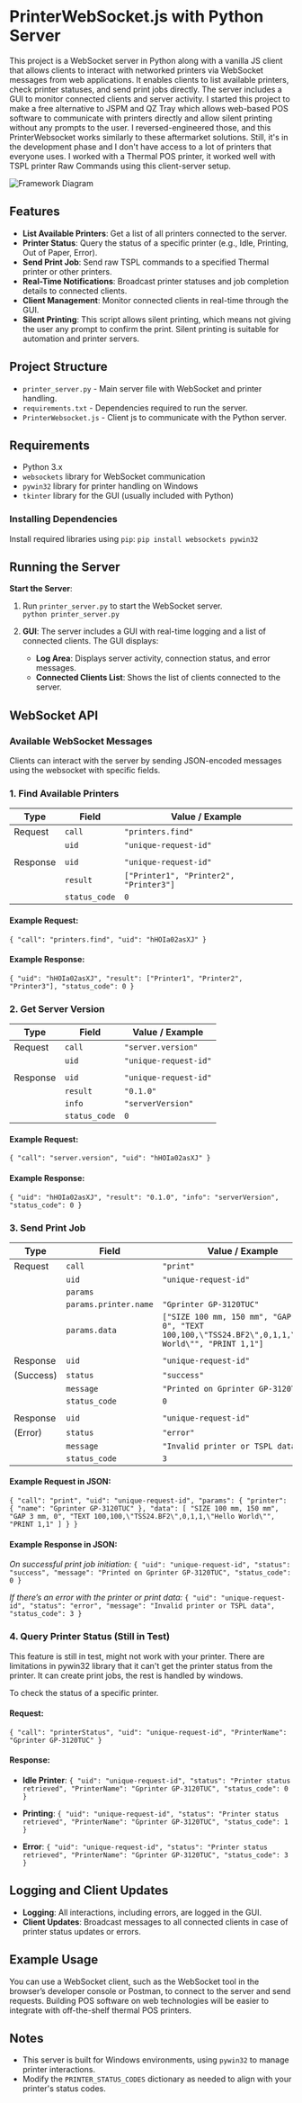 # PrinterWebSocket.js with Python Server

This project is a WebSocket server in Python along with a vanilla JS client that allows clients to interact with networked printers via WebSocket messages from web applications. It enables clients to list available printers, check printer statuses, and send print jobs directly. The server includes a GUI to monitor connected clients and server activity. 
I started this project to make a free alternative to JSPM and QZ Tray which allows web-based POS software to communicate with printers directly and allow silent printing without any prompts to the user. I reversed-engineered those, and this PrinterWebsocket works similarly to these aftermarket solutions. Still, it's in the development phase and I don't have access to a lot of printers that everyone uses. I worked with a Thermal POS printer, it worked well with TSPL printer Raw Commands using this client-server setup.

![Framework Diagram](https://blogger.googleusercontent.com/img/a/AVvXsEiyxS9FRJCVf2LswRgUjXbXRbXlaeU3TeSjYGdDPAs8LU6eRUN1owLq9rscS2kzeE8LvfuveQf03ZbZb38Hs6j5O-2AZam9X9isz5OS9M6uJaQpPRtssfGwiMVznLZ-XAfGttp3sUvD8dagG2F1XM7D9rHtPbogrhShjuXNuh1t9rgg2RJEYGh-peqqaFUm=s16000)

## Features

-   **List Available Printers**: Get a list of all printers connected to the server.
-   **Printer Status**: Query the status of a specific printer (e.g., Idle, Printing, Out of Paper, Error).
-   **Send Print Job**: Send raw TSPL commands to a specified Thermal printer or other printers.
-   **Real-Time Notifications**: Broadcast printer statuses and job completion details to connected clients.
-   **Client Management**: Monitor connected clients in real-time through the GUI.
- **Silent Printing**: This script allows silent printing, which means not giving the user any prompt to confirm the print. Silent printing is suitable for automation and printer servers. 

## Project Structure

-   `printer_server.py` - Main server file with WebSocket and printer handling.
-   `requirements.txt` - Dependencies required to run the server.
-   `PrinterWebsocket.js` - Client js to communicate with the Python server.

## Requirements

-   Python 3.x
-   `websockets` library for WebSocket communication
-   `pywin32` library for printer handling on Windows
-   `tkinter` library for the GUI (usually included with Python)

### Installing Dependencies

Install required libraries using `pip`:
`pip install websockets pywin32` 

## Running the Server

 **Start the Server**: 
1. Run `printer_server.py` to start the WebSocket server.   
    `python printer_server.py` 
    
3.  **GUI**: The server includes a GUI with real-time logging and a list of connected clients. The GUI displays:
    
    -   **Log Area**: Displays server activity, connection status, and error messages.
    -   **Connected Clients List**: Shows the list of clients connected to the server.


## WebSocket API

### Available WebSocket Messages

Clients can interact with the server by sending JSON-encoded messages using the websocket with specific fields.

### 1. Find Available Printers

| **Type**   | **Field**          | **Value / Example**                                                                                 |
|------------|---------------------|-----------------------------------------------------------------------------------------------------|
| Request    | `call`             | `"printers.find"`                                                                                   |
|            | `uid`              | `"unique-request-id"`                                                                               |
|            |                    |                                                                                                     |
| Response   | `uid`              | `"unique-request-id"`                                                                               |
|            | `result`           | `["Printer1", "Printer2", "Printer3"]`                                                              |
|            | `status_code`      | `0`                                                                                                 |


#### Example Request:
`{
    "call": "printers.find",
    "uid": "hHOIa02asXJ"
}` 

#### Example Response:
`{
    "uid": "hHOIa02asXJ",
    "result": ["Printer1", "Printer2", "Printer3"],
    "status_code": 0
}` 


### 2. Get Server Version
| **Type**   | **Field**       | **Value / Example**                 |
|------------|-----------------|-------------------------------------|
| Request    | `call`          | `"server.version"`                 |
|            | `uid`           | `"unique-request-id"`              |
|            |                 |                                     |
| Response   | `uid`           | `"unique-request-id"`              |
|            | `result`        | `"0.1.0"`                          |
|            | `info`          | `"serverVersion"`                  |
|            | `status_code`   | `0`                                 |

#### Example Request:
`{
    "call": "server.version",
    "uid": "hHOIa02asXJ"
}` 

#### Example Response:
`{
    "uid": "hHOIa02asXJ",
    "result": "0.1.0",
    "info": "serverVersion",
    "status_code": 0
}` 

### 3. Send Print Job

| **Type**   | **Field**           | **Value / Example**                                                                                                          |
|------------|---------------------|-------------------------------------------------------------------------------------------------------------------------------|
| Request    | `call`              | `"print"`                                                                                                                     |
|            | `uid`               | `"unique-request-id"`                                                                                                         |
|            | `params`            |                                                                                                                               |
|            | `params.printer.name` | `"Gprinter GP-3120TUC"`                                                                                                     |
|            | `params.data`       | `["SIZE 100 mm, 150 mm", "GAP 3 mm, 0", "TEXT 100,100,\"TSS24.BF2\",0,1,1,\"Hello World\"", "PRINT 1,1"]`                    |
|            |                     |                                                                                                                               |
| Response   | `uid`               | `"unique-request-id"`                                                                                                         |
| (Success)  | `status`            | `"success"`                                                                                                                   |
|            | `message`           | `"Printed on Gprinter GP-3120TUC"`                                                                                            |
|            | `status_code`       | `0`                                                                                                                           |
|            |                     |                                                                                                                               |
| Response   | `uid`               | `"unique-request-id"`                                                                                                         |
| (Error)    | `status`            | `"error"`                                                                                                                     |
|            | `message`           | `"Invalid printer or TSPL data"`                                                                                              |
|            | `status_code`       | `3`                                                                                                                           |


#### Example Request in JSON:
`{
    "call": "print",
    "uid": "unique-request-id",
    "params": {
        "printer": {
            "name": "Gprinter GP-3120TUC"
        },
        "data": [
            "SIZE 100 mm, 150 mm",
            "GAP 3 mm, 0",
            "TEXT 100,100,\"TSS24.BF2\",0,1,1,\"Hello World\"",
            "PRINT 1,1"
        ]
    }
}` 

#### Example Response in JSON:

*On successful print job initiation:*
`{
    "uid": "unique-request-id",
    "status": "success",
    "message": "Printed on Gprinter GP-3120TUC",
    "status_code": 0
}` 

*If there’s an error with the printer or print data:*
`{
    "uid": "unique-request-id",
    "status": "error",
    "message": "Invalid printer or TSPL data",
    "status_code": 3
}` 


### 4. Query Printer Status (Still in Test)

This feature is still in test, might not work with your printer. There are limitations in pywin32 library that it can't get the printer status from the printer. It can create print jobs, the rest is handled by windows. 

To check the status of a specific printer.

#### Request:
`{
    "call": "printerStatus",
    "uid": "unique-request-id",
    "PrinterName": "Gprinter GP-3120TUC"
}` 

#### Response:

-   **Idle Printer**:
       `{
        "uid": "unique-request-id",
        "status": "Printer status retrieved",
        "PrinterName": "Gprinter GP-3120TUC",
        "status_code": 0
    }` 
    
-   **Printing**:
    `{
        "uid": "unique-request-id",
        "status": "Printer status retrieved",
        "PrinterName": "Gprinter GP-3120TUC",
        "status_code": 1
    }` 
    
-   **Error**:
    `{
        "uid": "unique-request-id",
        "status": "Printer status retrieved",
        "PrinterName": "Gprinter GP-3120TUC",
        "status_code": 3
    }` 
    

## Logging and Client Updates

-   **Logging**: All interactions, including errors, are logged in the GUI.
-   **Client Updates**: Broadcast messages to all connected clients in case of printer status updates or errors.


## Example Usage

You can use a WebSocket client, such as the WebSocket tool in the browser’s developer console or Postman, to connect to the server and send requests. Building POS software on web technologies will be easier to integrate with off-the-shelf thermal POS printers.

## Notes

-   This server is built for Windows environments, using `pywin32` to manage printer interactions.
-   Modify the `PRINTER_STATUS_CODES` dictionary as needed to align with your printer's status codes.
